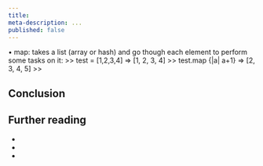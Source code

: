 ```yaml
---
title:
meta-description: ...
published: false
---
```


• map: takes a list (array or hash) and go though each element to perform some tasks on it:
      >> test = [1,2,3,4]
      => [1, 2, 3, 4]
      >> test.map {|a| a+1}
      => [2, 3, 4, 5]
      >>

## Conclusion

## Further reading

-
-
-


